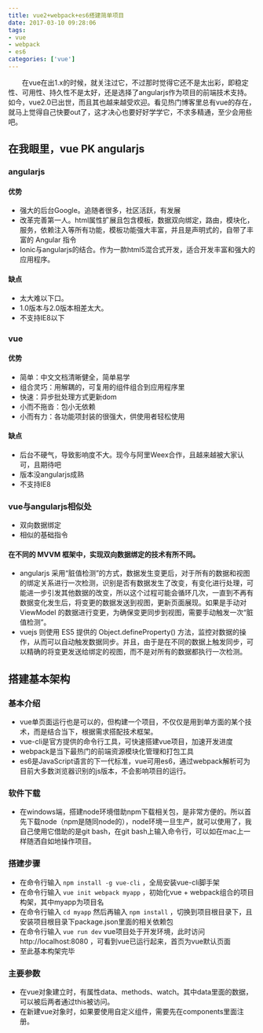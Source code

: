 ```yaml
---
title: vue2+webpack+es6搭建简单项目
date: 2017-03-10 09:28:06
tags:  
- vue
- webpack
- es6
categories: ['vue']
---
```

&emsp;&emsp;在vue在出1.x的时候，就关注过它，不过那时觉得它还不是太出彩，即稳定性、可用性、持久性不是太好，还是选择了angularjs作为项目的前端技术支持。如今，vue2.0已出世，而且其也越来越受欢迎。看见热门博客里总有vue的存在，就马上觉得自己快要out了，这才决心也要好好学学它，不求多精通，至少会用些吧。
## 在我眼里，vue PK angularjs
<!-- more -->

### angularjs
#### 优势
- 强大的后台Google。追随者很多，社区活跃，有发展
- 改革完善第一人。html属性扩展且包含模板，数据双向绑定，路由，模块化，服务，依赖注入等所有功能，模板功能强大丰富，并且是声明式的，自带了丰富的 Angular 指令
- Ionic与angularjs的结合。作为一款html5混合式开发，适合开发丰富和强大的应用程序。
#### 缺点
-	太大难以下口。
-	1.0版本与2.0版本相差太大。
-	不支持IE8以下

### vue
#### 优势
-	简单：中文文档清晰健全，简单易学
-	组合灵巧：用解耦的，可复用的组件组合到应用程序里
-	快速：异步批处理方式更新dom
-	小而不拖沓：包小无依赖
-	小而有力：各功能项封装的很强大，供使用者轻松使用

#### 缺点
-	后台不硬气，导致影响度不大。现今与阿里Weex合作，且越来越被大家认可，且期待吧
-	版本没angularjs成熟
-	不支持IE8

### vue与angularjs相似处
- 双向数据绑定
- 相似的基础指令
#### 在不同的 MVVM 框架中，实现双向数据绑定的技术有所不同。
- angularjs 采用“脏值检测”的方式，数据发生变更后，对于所有的数据和视图的绑定关系进行一次检测，识别是否有数据发生了改变，有变化进行处理，可能进一步引发其他数据的改变，所以这个过程可能会循环几次，一直到不再有数据变化发生后，将变更的数据发送到视图，更新页面展现。如果是手动对 ViewModel 的数据进行变更，为确保变更同步到视图，需要手动触发一次“脏值检测”。
- vuejs 则使用 ES5 提供的 Object.defineProperty() 方法，监控对数据的操作，从而可以自动触发数据同步。并且，由于是在不同的数据上触发同步，可以精确的将变更发送给绑定的视图，而不是对所有的数据都执行一次检测。

## 搭建基本架构
### 基本介绍
- vue单页面运行也是可以的，但构建一个项目，不仅仅是用到单方面的某个技术，而是结合当下，根据需求搭配技术框架。
- vue-cli是官方提供的命令行工具，可快速搭建vue项目，加速开发进度
- webpack是当下最热门的前端资源模块化管理和打包工具
- es6是JavaScript语言的下一代标准，vue可用es6，通过webpack解析可为目前大多数浏览器识别的js版本，不会影响项目的运行。
### 软件下载
- 在windows端，搭建node环境借助npm下载相关包，是非常方便的。所以首先下载node（npm是随同node的），node环境一旦生产，就可以使用了，我自己使用它借助的是git bash，在git bash上输入命令行，可以如在mac上一样随洒自如地操作项目。
### 搭建步骤
- 在命令行输入 `npm install -g vue-cli` ，全局安装vue-cli脚手架
- 在命令行输入 `vue init webpack myapp` ，初始化vue + webpack组合的项目构架，其中myapp为项目名
- 在命令行输入 `cd myapp` 然后再输入 `npm install` ，切换到项目根目录下，且安装项目根目录下package.json里面的相关依赖包
- 在命令行输入 `vue run dev` vue项目处于开发环境，此时访问http://localhost:8080 ，可看到vue已运行起来，首页为vue默认页面
- 至此基本构架完毕
### 主要参数
- 在vue对象建立时，有属性data、methods、watch。其中data里面的数据，可以被后两者通过this被访问。
- 在新建vue对象时，如果要使用自定义组件，需要先在components里面注册。